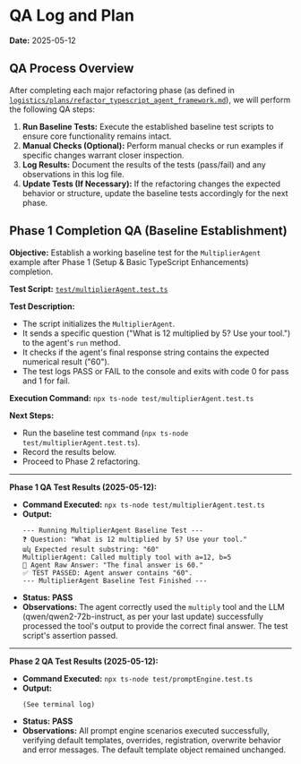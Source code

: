 # QA Log and Plan

**Date:** 2025-05-12

## QA Process Overview

After completing each major refactoring phase (as defined in [`logistics/plans/refactor_typescript_agent_framework.md`](logistics/plans/refactor_typescript_agent_framework.md)), we will perform the following QA steps:

1.  **Run Baseline Tests:** Execute the established baseline test scripts to ensure core functionality remains intact.
2.  **Manual Checks (Optional):** Perform manual checks or run examples if specific changes warrant closer inspection.
3.  **Log Results:** Document the results of the tests (pass/fail) and any observations in this log file.
4.  **Update Tests (If Necessary):** If the refactoring changes the expected behavior or structure, update the baseline tests accordingly for the next phase.

## Phase 1 Completion QA (Baseline Establishment)

**Objective:** Establish a working baseline test for the `MultiplierAgent` example after Phase 1 (Setup & Basic TypeScript Enhancements) completion.

**Test Script:** [`test/multiplierAgent.test.ts`](test/multiplierAgent.test.ts)

**Test Description:**

- The script initializes the `MultiplierAgent`.
- It sends a specific question ("What is 12 multiplied by 5? Use your tool.") to the agent's `run` method.
- It checks if the agent's final response string contains the expected numerical result ("60").
- The test logs PASS or FAIL to the console and exits with code 0 for pass and 1 for fail.

**Execution Command:** `npx ts-node test/multiplierAgent.test.ts`

**Next Steps:**

- Run the baseline test command (`npx ts-node test/multiplierAgent.test.ts`).
- Record the results below.
- Proceed to Phase 2 refactoring.

---

**Phase 1 QA Test Results (2025-05-12):**

- **Command Executed:** `npx ts-node test/multiplierAgent.test.ts`
- **Output:**
  ```
  --- Running MultiplierAgent Baseline Test ---
  ❓ Question: "What is 12 multiplied by 5? Use your tool."
  ակ Expected result substring: "60"
  MultiplierAgent: Called multiply tool with a=12, b=5
  🤖 Agent Raw Answer: "The final answer is 60."
  ✅ TEST PASSED: Agent answer contains "60".
  --- MultiplierAgent Baseline Test Finished ---
  ```
- **Status:** **PASS**
- **Observations:** The agent correctly used the `multiply` tool and the LLM (qwen/qwen2-72b-instruct, as per your last update) successfully processed the tool's output to provide the correct final answer. The test script's assertion passed.

---

**Phase 2 QA Test Results (2025-05-12):**

- **Command Executed:** `npx ts-node test/promptEngine.test.ts`
- **Output:**
  ```
  (See terminal log)
  ```
- **Status:** **PASS**
- **Observations:** All prompt engine scenarios executed successfully, verifying
  default templates, overrides, registration, overwrite behavior and error
  messages. The default template object remained unchanged.
